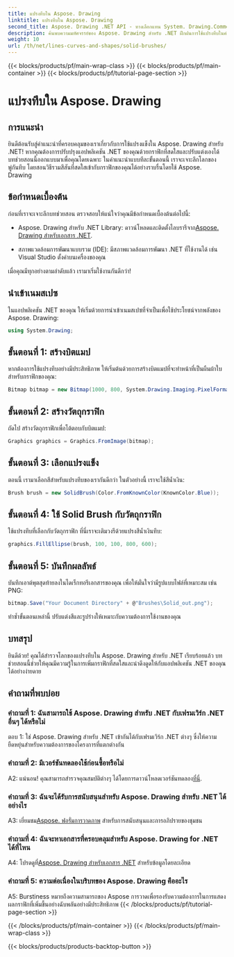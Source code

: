 ```yaml
---
title: แปรงทึบใน Aspose. Drawing
linktitle: แปรงทึบใน Aspose. Drawing
second_title: Aspose. Drawing .NET API - ทางเลือกแทน System. Drawing.Common
description: ค้นพบความมหัศจรรย์ของ Aspose. Drawing สำหรับ .NET ฝึกฝนการใช้แปรงทึบในคำแนะนำทีละขั้นตอนนี้เพื่อกราฟิกที่มีชีวิตชีวา
weight: 10
url: /th/net/lines-curves-and-shapes/solid-brushes/
---
```


{{< blocks/products/pf/main-wrap-class >}}
{{< blocks/products/pf/main-container >}}
{{< blocks/products/pf/tutorial-page-section >}}

# แปรงทึบใน Aspose. Drawing

## การแนะนำ

ยินดีต้อนรับสู่คำแนะนำที่ครอบคลุมของเราเกี่ยวกับการใช้แปรงแข็งใน Aspose. Drawing สำหรับ .NET! หากคุณต้องการปรับปรุงแอปพลิเคชัน .NET ของคุณด้วยกราฟิกที่สดใสและปรับแต่งเองได้ บทช่วยสอนนี้ออกแบบมาเพื่อคุณโดยเฉพาะ ในคำแนะนำแบบทีละขั้นตอนนี้ เราจะเจาะลึกโลกของพู่กันทึบ โดยสอนวิธีรวมสีสันที่สดใสเข้ากับกราฟิกของคุณได้อย่างราบรื่นโดยใช้ Aspose. Drawing

## ข้อกำหนดเบื้องต้น

ก่อนที่เราจะเจาะลึกบทช่วยสอน ตรวจสอบให้แน่ใจว่าคุณมีข้อกำหนดเบื้องต้นต่อไปนี้:

-  Aspose. Drawing สำหรับ .NET Library: ดาวน์โหลดและติดตั้งไลบรารีจาก[Aspose. Drawing สำหรับเอกสาร .NET](https://reference.aspose.com/drawing/net/).

- สภาพแวดล้อมการพัฒนาแบบรวม (IDE): มีสภาพแวดล้อมการพัฒนา .NET ที่ใช้งานได้ เช่น Visual Studio ตั้งค่าบนเครื่องของคุณ

เมื่อคุณมีทุกอย่างตามลำดับแล้ว เรามาเริ่มใช้งานกันดีกว่า!

## นำเข้าเนมสเปซ

ในแอปพลิเคชัน .NET ของคุณ ให้เริ่มด้วยการนำเข้าเนมสเปซที่จำเป็นเพื่อใช้ประโยชน์จากพลังของ Aspose. Drawing:

```csharp
using System.Drawing;
```

## ขั้นตอนที่ 1: สร้างบิตแมป

หากต้องการใช้แปรงทึบอย่างมีประสิทธิภาพ ให้เริ่มต้นด้วยการสร้างบิตแมปที่จะทำหน้าที่เป็นผืนผ้าใบสำหรับกราฟิกของคุณ:

```csharp
Bitmap bitmap = new Bitmap(1000, 800, System.Drawing.Imaging.PixelFormat.Format32bppPArgb);
```

## ขั้นตอนที่ 2: สร้างวัตถุกราฟิก

ถัดไป สร้างวัตถุกราฟิกเพื่อโต้ตอบกับบิตแมป:

```csharp
Graphics graphics = Graphics.FromImage(bitmap);
```

## ขั้นตอนที่ 3: เลือกแปรงแข็ง

ตอนนี้ เรามาเลือกสีสำหรับแปรงทึบของเรากันดีกว่า ในตัวอย่างนี้ เราจะใช้สีน้ำเงิน:

```csharp
Brush brush = new SolidBrush(Color.FromKnownColor(KnownColor.Blue));
```

## ขั้นตอนที่ 4: ใช้ Solid Brush กับวัตถุกราฟิก

ใช้แปรงทึบที่เลือกกับวัตถุกราฟิก ที่นี่เราจะเติมวงรีด้วยแปรงสีน้ำเงินทึบ:

```csharp
graphics.FillEllipse(brush, 100, 100, 800, 600);
```

## ขั้นตอนที่ 5: บันทึกผลลัพธ์

บันทึกเอาต์พุตสุดท้ายลงในไดเร็กทอรีเอกสารของคุณ เพื่อให้มั่นใจว่ามีรูปแบบไฟล์ที่เหมาะสม เช่น PNG:

```csharp
bitmap.Save("Your Document Directory" + @"Brushes\Solid_out.png");
```

ทำซ้ำขั้นตอนเหล่านี้ ปรับแต่งสีและรูปร่างให้เหมาะกับความต้องการใช้งานของคุณ

## บทสรุป

ยินดีด้วย! คุณได้สำรวจโลกของแปรงทึบใน Aspose. Drawing สำหรับ .NET เรียบร้อยแล้ว บทช่วยสอนนี้ช่วยให้คุณมีความรู้ในการเพิ่มกราฟิกที่สดใสและน่าดึงดูดให้กับแอปพลิเคชัน .NET ของคุณได้อย่างง่ายดาย

## คำถามที่พบบ่อย

### คำถามที่ 1: ฉันสามารถใช้ Aspose. Drawing สำหรับ .NET กับเฟรมเวิร์ก .NET อื่นๆ ได้หรือไม่

ตอบ 1: ใช่ Aspose. Drawing สำหรับ .NET เข้ากันได้กับเฟรมเวิร์ก .NET ต่างๆ ซึ่งให้ความยืดหยุ่นสำหรับความต้องการของโครงการที่แตกต่างกัน

### คำถามที่ 2: มีเวอร์ชันทดลองใช้ก่อนซื้อหรือไม่

A2: แน่นอน! คุณสามารถสำรวจคุณสมบัติต่างๆ ได้โดยการดาวน์โหลดเวอร์ชันทดลอง[ที่นี่](https://releases.aspose.com/).

### คำถามที่ 3: ฉันจะได้รับการสนับสนุนสำหรับ Aspose. Drawing สำหรับ .NET ได้อย่างไร

 A3: เยี่ยมชม[Aspose. ฟอรั่มการวาดภาพ](https://forum.aspose.com/c/diagram/17) สำหรับการสนับสนุนและการอภิปรายของชุมชน

### คำถามที่ 4: ฉันจะหาเอกสารที่ครอบคลุมสำหรับ Aspose. Drawing for .NET ได้ที่ไหน

A4: โปรดดูที่[Aspose. Drawing สำหรับเอกสาร .NET](https://reference.aspose.com/drawing/net/) สำหรับข้อมูลโดยละเอียด

### คำถามที่ 5: ความต่อเนื่องในบริบทของ Aspose. Drawing คืออะไร

A5: Burstiness หมายถึงความสามารถของ Aspose การวาดเพื่อรองรับความต้องการในการแสดงผลกราฟิกที่เพิ่มขึ้นอย่างฉับพลันอย่างมีประสิทธิภาพ
{{< /blocks/products/pf/tutorial-page-section >}}

{{< /blocks/products/pf/main-container >}}
{{< /blocks/products/pf/main-wrap-class >}}

{{< blocks/products/products-backtop-button >}}
